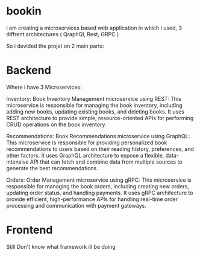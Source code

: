 # bookin

i am creating a microservices based web application in which i used, 3 diffrent architectures ( QraphQl, Rest, GRPC )

So i devided the projet on 2 main parts:

# Backend
Where i have 3 Microservices:

Inventory:
Book Inventory Management microservice using REST: This microservice is responsible for managing the book inventory, including adding new books, updating existing books, and deleting books. It uses REST architecture to provide simple, resource-oriented APIs for performing CRUD operations on the book inventory.

Recommendations:
Book Recommendations microservice using GraphQL: This microservice is responsible for providing personalized book recommendations to users based on their reading history, preferences, and other factors. It uses GraphQL architecture to expose a flexible, data-intensive API that can fetch and combine data from multiple sources to generate the best recommendations.

Orders:
Order Management microservice using gRPC: This microservice is responsible for managing the book orders, including creating new orders, updating order status, and handling payments. It uses gRPC architecture to provide efficient, high-performance APIs for handling real-time order processing and communication with payment gateways.

# Frontend

Still Don't know what framework ill be doing

